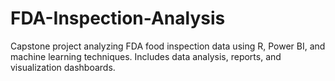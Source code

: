 # FDA-Inspection-Analysis
Capstone project analyzing FDA food inspection data using R, Power BI, and machine learning techniques. Includes data analysis, reports, and visualization dashboards.
